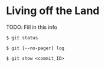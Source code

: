 # Living off the Land

TODO: Fill in this info

```
$ git status

$ git [--no-pager] log
```

```
$ git show <commit_ID>
```